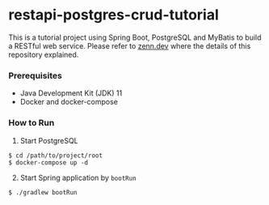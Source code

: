 # restapi-postgres-crud-tutorial

This is a tutorial project using Spring Boot, PostgreSQL and MyBatis to build a RESTful web service. Please refer to [zenn.dev](https://zenn.dev/numacci/articles/202101_java_restapi-postgres) where the details of this repository explained.

### Prerequisites

* Java Development Kit (JDK) 11
* Docker and docker-compose

### How to Run

1. Start PostgreSQL

```Shell
$ cd /path/to/project/root
$ docker-compose up -d
```

2. Start Spring application by `bootRun`

```Shell
$ ./gradlew bootRun
```
